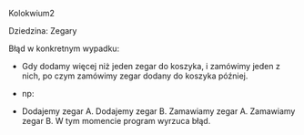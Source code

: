 Kolokwium2

Dziedzina: Zegary


Błąd w konkretnym wypadku:

- Gdy dodamy więcej niż jeden zegar do koszyka, i zamówimy jeden z nich, po czym zamówimy zegar dodany do koszyka później.
- np:

- Dodajemy zegar A. Dodajemy zegar B. Zamawiamy zegar A. Zamawiamy zegar B. W tym momencie program wyrzuca błąd.
